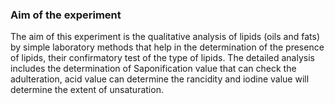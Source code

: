 ### Aim of the experiment
The aim of this experiment is the qualitative analysis of lipids (oils and fats) by simple laboratory methods that help in the determination of the presence of lipids, their confirmatory test of the type of lipids. The detailed analysis includes the determination of Saponification value that can check the adulteration, acid value can determine the rancidity and iodine value will determine the extent of unsaturation.